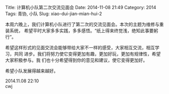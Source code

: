 Title: 计算机小队第二次交流见面会
Date: 2014-11-08 21:49
Category: 2014
Tags: 青协, 小队
Slug: xiao-dui-jian-mian-hui-2

本周六晚上，我们计算机小队进行了第二次的交流见面会。本次的主题为维修与重装系统，
希望平时大家多多实践，多多感悟。“纸上得来终觉浅，绝知此事要躬行”。

希望这样形式的见面交流会能够带给大家不一样的感受，大家相互交流，相互学习，共同
进步。我们将努力使它变得更加有趣，更加好玩，更加有规律性，希望大家积极参与。我
们也十分希望得到你的意见和建议，使它变得更加好。

希望小队发展得越来越好。

2014.11.08 22:10  
cwj
